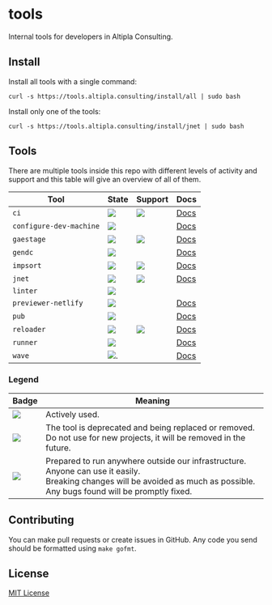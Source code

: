 
# tools

Internal tools for developers in Altipla Consulting.


## Install

Install all tools with a single command:

```shell
curl -s https://tools.altipla.consulting/install/all | sudo bash
```

Install only one of the tools:

```shell
curl -s https://tools.altipla.consulting/install/jnet | sudo bash
```


## Tools

There are multiple tools inside this repo with different levels of activity and support and this table will give an overview of all of them.

| Tool | State | Support | Docs |
|------|-------|---------|------|
| `ci` | ![](https://img.shields.io/badge/state-active-brightgreen) | ![](https://img.shields.io/badge/usage-external-blue) | [Docs](./cmd/ci/README.md) |
| `configure-dev-machine` | ![](https://img.shields.io/badge/state-active-brightgreen) | | [Docs](./cmd/configure-dev-machine/README.md) |
| `gaestage` | ![](https://img.shields.io/badge/state-active-brightgreen) | ![](https://img.shields.io/badge/usage-external-blue) | [Docs](./cmd/gaestage/README.md) |
| `gendc` | ![](https://img.shields.io/badge/state-active-brightgreen) | | [Docs](./cmd/gendc/README.md) |
| `impsort` | ![](https://img.shields.io/badge/state-active-brightgreen) | ![](https://img.shields.io/badge/usage-external-blue) | [Docs](./cmd/impsort/README.md) |
| `jnet` | ![](https://img.shields.io/badge/state-active-brightgreen) | ![](https://img.shields.io/badge/usage-external-blue) | [Docs](./cmd/jnet/README.md) |
| `linter` | ![](https://img.shields.io/badge/state-active-brightgreen) | | |
| `previewer-netlify` | ![](https://img.shields.io/badge/state-deprecated-red) | | [Docs](./cmd/previewer/README.md) |
| `pub` | ![](https://img.shields.io/badge/state-deprecated-red) | | [Docs](./cmd/pub/README.md) |
| `reloader` | ![](https://img.shields.io/badge/state-active-brightgreen) | ![](https://img.shields.io/badge/usage-external-blue) | [Docs](./cmd/reloader/README.md) |
| `runner` | ![](https://img.shields.io/badge/state-deprecated-red) | | [Docs](./cmd/runner/README.md) |
| `wave` | ![](https://img.shields.io/badge/state-active-brightgreen). | | [Docs](./cmd/wave/README.md) |

### Legend

| Badge | Meaning |
|-------|---------|
| ![](https://img.shields.io/badge/state-active-brightgreen) | Actively used. |
| ![](https://img.shields.io/badge/state-deprecated-red) | The tool is deprecated and being replaced or removed.<br>Do not use for new projects, it will be removed in the future. |
| ![](https://img.shields.io/badge/usage-external-blue) | Prepared to run anywhere outside our infrastructure.<br>Anyone can use it easily.<br>Breaking changes will be avoided as much as possible.<br>Any bugs found will be promptly fixed. |


## Contributing

You can make pull requests or create issues in GitHub. Any code you send should be formatted using `make gofmt`.


## License

[MIT License](LICENSE)
